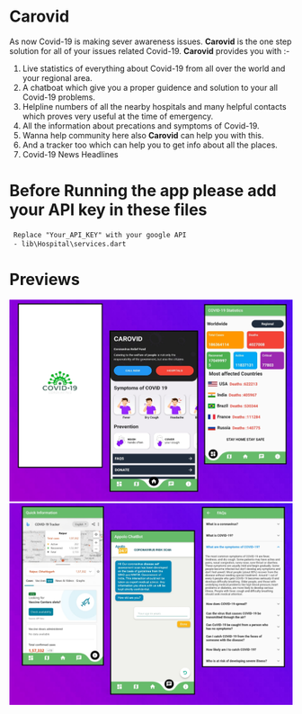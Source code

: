 # Carovid

As now Covid-19 is making sever awareness issues.
**Carovid** is the one step solution for all of your issues related Covid-19. **Carovid** provides you with :-

1. Live statistics of everything about Covid-19 from all over the world and your regional area.
2. A chatboat which give you a proper guidence and solution to your all Covid-19 problems.
3. Helpline numbers of all the nearby hospitals and many helpful contacts which proves very useful at the time of emergency.
4. All the information about precations and symptoms of Covid-19.
5. Wanna help community here also **Carovid** can help you with this.
6. And a tracker too which can help you to get info about all the places.
7. Covid-19 News Headlines


# Before Running the app please add your API key in these files

     Replace "Your_API_KEY" with your google API
     - lib\Hospital\services.dart

# Previews

<img src="./Screenshots/1.jpg" >
<img src="./Screenshots/2.jpg" >